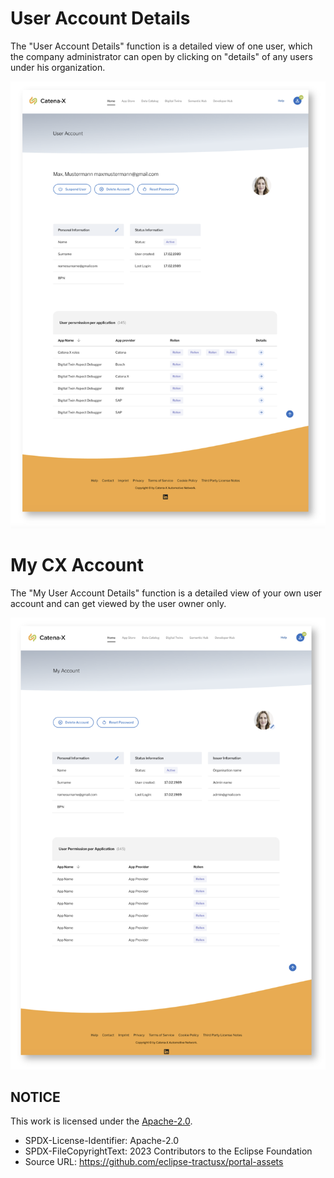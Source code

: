 # User Account Details

The "User Account Details" function is a detailed view of one user, which the company administrator can open by clicking on "details" of any users under his organization.

<img width="600" alt="image" src="https://raw.githubusercontent.com/eclipse-tractusx/portal-assets/main/docs/static/user-account-management.png">

# My CX Account

The "My User Account Details" function is a detailed view of your own user account and can get viewed by the user owner only.

<img width="600" alt="image" src="https://raw.githubusercontent.com/eclipse-tractusx/portal-assets/main/docs/static/my-account-view.png">

## NOTICE

This work is licensed under the [Apache-2.0](https://www.apache.org/licenses/LICENSE-2.0).

- SPDX-License-Identifier: Apache-2.0
- SPDX-FileCopyrightText: 2023 Contributors to the Eclipse Foundation
- Source URL: https://github.com/eclipse-tractusx/portal-assets
